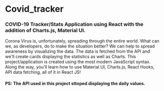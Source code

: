 # Covid_tracker  

### COVID-19 Tracker/Stats Application using React with the addition of Charts.js, Material UI.  

Corona Virus is, unfortunately, spreading through the entire world. What can we, as developers, do to make the situation better? We can help to spread awareness by visualizing the data. The data is fetched from the API and we'll create cards displaying the statistics as well as Charts. This project/application is created using the most modern JavaScript syntax. Along the way, you'll learn how to use Material UI, Charts.js, React Hooks, API data fetching, all of it in React JS!
#### PS: The API used in this project sttoped displaying the daily values. 

